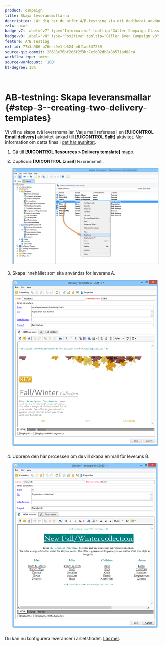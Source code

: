 ```yaml
---
product: campaign
title: Skapa leveransmallarna
description: Lär dig hur du utför A/B-testning via ett dedikerat användningsfall
role: User
badge-v7: label="v7" type="Informative" tooltip="Gäller Campaign Classic v7"
badge-v8: label="v8" type="Positive" tooltip="Gäller även Campaign v8"
feature: A/B Testing
exl-id: 77b3a906-b76e-49e1-b524-b6f1ae537259
source-git-commit: 28638e76bf286f253bc7efd02db848b571ad88c4
workflow-type: tm+mt
source-wordcount: '100'
ht-degree: 15%

---
```


# AB-testning: Skapa leveransmallar {#step-3--creating-two-delivery-templates}

Vi vill nu skapa två leveransmallar. Varje mall refereras i en **[!UICONTROL Email delivery]** aktivitet länkad till **[!UICONTROL Split]** aktivitet. Mer information om detta finns i [det här avsnittet](about-templates.md).

1. Gå till **[!UICONTROL Resources > Delivery template]** mapp.
1. Duplicera **[!UICONTROL Email]** leveransmall.

   ![](assets/use_case_abtesting_deliverymodel_001.png)

1. Skapa innehållet som ska användas för leverans A.

   ![](assets/use_case_abtesting_deliverymodel_002.png)

1. Upprepa den här processen om du vill skapa en mall för leverans B.

   ![](assets/use_case_abtesting_deliverymodel_003.png)

Du kan nu konfigurera leveranser i arbetsflödet. [Läs mer](a-b-testing-uc-configuring-deliveries.md).

